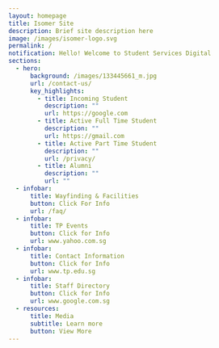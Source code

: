 ```yaml
---
layout: homepage
title: Isomer Site
description: Brief site description here
image: /images/isomer-logo.svg
permalink: /
notification: Hello! Welcome to Student Services Digital
sections:
  - hero:
      background: /images/133445661_m.jpg
      url: /contact-us/
      key_highlights:
        - title: Incoming Student
          description: ""
          url: https://google.com
        - title: Active Full Time Student
          description: ""
          url: https://gmail.com
        - title: Active Part Time Student
          description: ""
          url: /privacy/
        - title: Alumni
          description: ""
          url: ""
  - infobar:
      title: Wayfinding & Facilities
      button: Click For Info
      url: /faq/
  - infobar:
      title: TP Events
      button: Click for Info
      url: www.yahoo.com.sg
  - infobar:
      title: Contact Information
      button: Click for Info
      url: www.tp.edu.sg
  - infobar:
      title: Staff Directory
      button: Click for Info
      url: www.google.com.sg
  - resources:
      title: Media
      subtitle: Learn more
      button: View More
---
```

